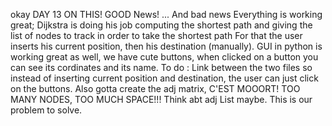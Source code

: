 okay
DAY 13 ON THIS!
GOOD News! ... And bad news
Everything is working great; Dijkstra is doing his job computing the shortest path and giving the list of nodes to track in order to take the shortest path
For that the user inserts his current position, then his destination (manually).
GUI in python is working great as well, we have cute buttons, when clicked on a button you can see its cordinates and its name. 
To do : Link between the two files so instead of inserting current position and destination, the user can just click on the buttons.
Also gotta create the adj matrix, C'EST MOOORT! TOO MANY NODES, TOO MUCH SPACE!!! Think abt adj List maybe. This is our problem to solve.
